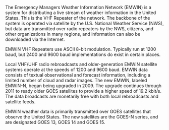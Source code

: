 The Emergency Managers Weather Information Network (EMWIN) is a system for distributing a live stream of weather information in the United States. This is the VHF Repeater of the network. The backbone of the system is operated via satellite by the U.S. National Weather Service (NWS), but data are transmitted over radio repeaters by the NWS, citizens, and other organizations in many regions, and information can also be downloaded via the Internet.

EMWIN VHF Repeaters use ASCII 8-bit modulation. Typically run at 1200 baud, but 2400 and 9600 baud implementations do exist in certain places.

Local VHF/UHF radio rebroadcasts and older-generation EMWIN satellite systems operate at the speeds of 1200 and 9600 baud. EMWIN data consists of textual observational and forecast information, including a limited number of cloud and radar images. The new EMWIN, labeled EMWIN-N, began being upgraded in 2009. The upgrade continues through 2011 to ready older GOES satellites to provide a higher speed of 19.2 kbit/s. The data broadcasts are monetarily free with both local rebroadcasts and satellite feeds.

EMWIN weather data is primarily transmitted over GOES satellites that observe the United States. The new satellites are the GOES-N series, and are designated GOES 13, GOES 14 and GOES 15.